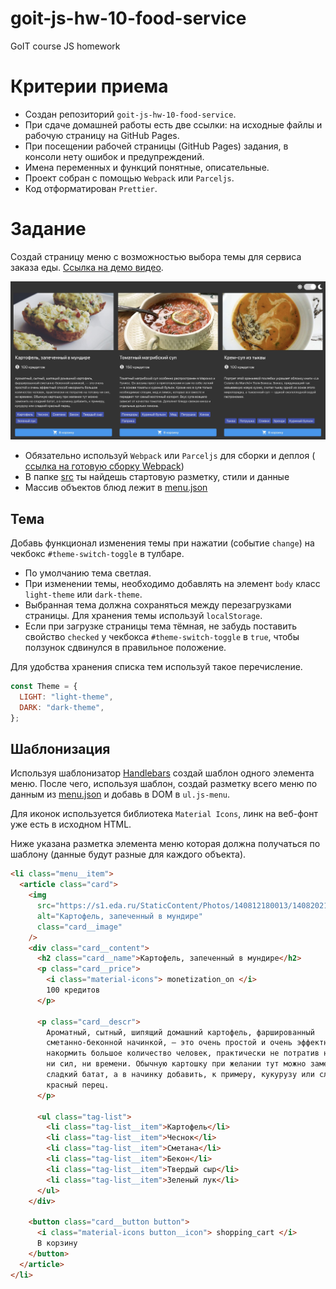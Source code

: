 # goit-js-hw-10-food-service

GoIT course JS homework

# Критерии приема

- Создан репозиторий `goit-js-hw-10-food-service`.
- При сдаче домашней работы есть две ссылки: на исходные файлы и рабочую
  страницу на GitHub Pages.
- При посещении рабочей страницы (GitHub Pages) задания, в консоли нету ошибок и
  предупреждений.
- Имена переменных и функций понятные, описательные.
- Проект собран с помощью `Webpack` или `Parceljs`.
- Код отформатирован `Prettier`.

# Задание

Создай страницу меню с возможностью выбора темы для сервиса заказа еды.
[Ссылка на демо видео](https://take.ms/RxIlv).

![Превью страницы](preview.jpg)

- Обязательно используй `Webpack` или `Parceljs` для сборки и деплоя (
  [ссылка на готовую сборку Webpack](https://github.com/luxplanjay/webpack-starter-kit))
- В папке [src](./src) ты найдешь стартовую разметку, стили и данные
- Массив объектов блюд лежит в [menu.json](./src/menu.json)

## Тема

Добавь функционал изменения темы при нажатии (событие `change`) на чекбокс
`#theme-switch-toggle` в тулбаре.

- По умолчанию тема светлая.
- При изменении темы, необходимо добавлять на элемент `body` класс `light-theme`
  или `dark-theme`.
- Выбранная тема должна сохраняться между перезагрузками страницы. Для хранения
  темы используй `localStorage`.
- Если при загрузке страницы тема тёмная, не забудь поставить свойство `checked`
  у чекбокса `#theme-switch-toggle` в `true`, чтобы ползунок сдвинулся в
  правильное положение.

Для удобства хранения списка тем используй такое перечисление.

```js
const Theme = {
  LIGHT: "light-theme",
  DARK: "dark-theme",
};
```

## Шаблонизация

Используя шаблонизатор [Handlebars](https://handlebarsjs.com/) создай шаблон
одного элемента меню. После чего, используя шаблон, создай разметку всего меню
по данным из [menu.json](./src/menu.json) и добавь в DOM в `ul.js-menu`.

Для иконок используется библиотека `Material Icons`, линк на веб-фонт уже есть в
исходном HTML.

Ниже указана разметка элемента меню которая должна получаться по шаблону (данные
будут разные для каждого объекта).

```html
<li class="menu__item">
  <article class="card">
    <img
      src="https://s1.eda.ru/StaticContent/Photos/140812180013/140820212258/p_O.jpg"
      alt="Картофель, запеченный в мундире"
      class="card__image"
    />
    <div class="card__content">
      <h2 class="card__name">Картофель, запеченный в мундире</h2>
      <p class="card__price">
        <i class="material-icons"> monetization_on </i>
        100 кредитов
      </p>

      <p class="card__descr">
        Ароматный, сытный, шипящий домашний картофель, фаршированный
        сметанно-беконной начинкой, — это очень простой и очень эффектный способ
        накормить большое количество человек, практически не потратив на готовку
        ни сил, ни времени. Обычную картошку при желании тут можно заменить на
        сладкий батат, а в начинку добавить, к примеру, кукурузу или сладкий
        красный перец.
      </p>

      <ul class="tag-list">
        <li class="tag-list__item">Картофель</li>
        <li class="tag-list__item">Чеснок</li>
        <li class="tag-list__item">Сметана</li>
        <li class="tag-list__item">Бекон</li>
        <li class="tag-list__item">Твердый сыр</li>
        <li class="tag-list__item">Зеленый лук</li>
      </ul>
    </div>

    <button class="card__button button">
      <i class="material-icons button__icon"> shopping_cart </i>
      В корзину
    </button>
  </article>
</li>
```

